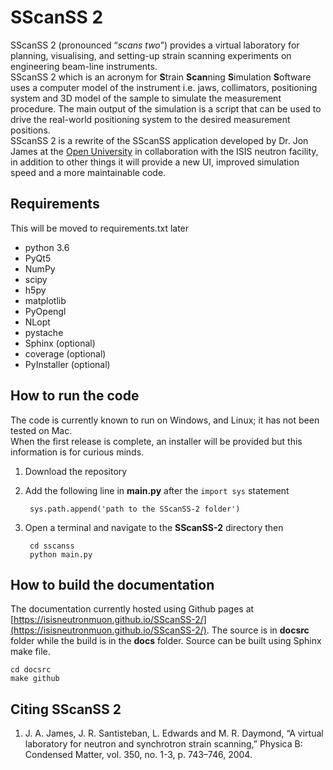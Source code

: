 SScanSS 2
=================
SScanSS 2 (pronounced “*scans two*”) provides a virtual laboratory for planning, visualising, and setting-up strain scanning experiments on engineering beam-line instruments.  
SScanSS 2 which is an acronym for **S**train **Scan**ning **S**imulation **S**oftware uses a computer model of the instrument i.e. jaws, collimators, positioning system and 3D model of the sample to simulate the measurement procedure. The main output of the simulation is a script that can be used to drive the real-world positioning system to the desired measurement positions.  
SScanSS 2 is a rewrite of the SScanSS application developed by Dr. Jon James at the [Open University](http://www.open.ac.uk) in collaboration with the ISIS neutron facility, in addition to other things it will provide a new UI, improved simulation speed and a more maintainable code. 

Requirements
------------
This will be moved to requirements.txt later
  * python 3.6
  * PyQt5
  * NumPy
  * scipy
  * h5py
  * matplotlib
  * PyOpengl
  * NLopt
  * pystache
  * Sphinx (optional)
  * coverage (optional)
  * PyInstaller (optional)
  
How to run the code
--------------------
The code is currently known to run on Windows, and Linux; it has not been tested on Mac.  
When the first release is complete, an installer will be provided but this information is for curious minds.

1. Download the repository 
2. Add the following line in **main.py** after the ``import sys`` statement  

        sys.path.append('path to the SScanSS-2 folder')
3. Open a terminal and navigate to the **SScanSS-2** directory then  
        
        cd sscanss
        python main.py

How to build the documentation
------------------------------
The documentation currently hosted using Github pages at [https://isisneutronmuon.github.io/SScanSS-2/](https://isisneutronmuon.github.io/SScanSS-2/).
The source is in **docsrc** folder while the build is in the **docs** folder. Source can be  built using Sphinx make file.

    cd docsrc
    make github


Citing SScanSS 2
----------------
1. J. A. James, J. R. Santisteban, L. Edwards and M. R. Daymond, “A virtual laboratory for neutron and synchrotron strain scanning,” Physica B: Condensed Matter, vol. 350, no. 1-3, p. 743–746, 2004. 